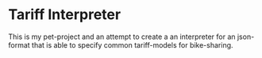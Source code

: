 # Tariff Interpreter
This is my pet-project and an attempt to create a an interpreter for an json-format that is able to specify common tariff-models for bike-sharing. 
